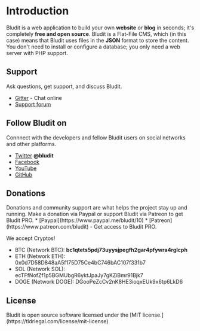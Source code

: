 # Introduction
<!-- position: 1 -->

Bludit is a web application to build your own **website** or **blog** in seconds; it's completely **free and open source**. Bludit is a Flat-File CMS, which (in this case) means that Bludit uses files in the **JSON** format to store the content. You don't need to install or configure a database; you only need a web server with PHP support.

<h2 id="support">Support</h2>
Ask questions, get support, and discuss Bludit.

* [Gitter](https://gitter.im/bludit/support) - Chat online
* [Support forum](https://forum.bludit.org)

<h2 id="follow-bludit">Follow Bludit on</h2>
Connnect with the developers and fellow Bludit users on social networks and other platforms.

* [Twitter](https://twitter.com/bludit) **@bludit**
* [Facebook](https://www.facebook.com/bluditcms)
* [YouTube](https://www.youtube.com/c/Bluditcms)
* [GitHub](https://github.com/bludit/bludit)

<h2 id="donations">Donations</h2>
Donations and community support are what helps the project stay up and running. Make a donation via Paypal or support Bludit via Patreon to get Bludit PRO.
* [Paypal](https://www.paypal.me/bludit/10)
* [Patreon](https://www.patreon.com/bludit) - Get access to Bludit PRO.

We accept Cryptos!
* BTC (Network BTC): **bc1qtets5pdj73uyysjpegfh2gar4pfywra4rglcph**
* ETH (Network ETH): 0x0d7D58D848aA5f175D75Ce4bC746bAC107f331b7
* SOL (Network SOL): ecTFfNofZf1p5BGMUbgR6yktJpaJy7gKZiBmr91Bjk7
* DOGE (Network DOGE): DGooPeZcCv2nK8HE3ioqxEUk9x6tp6LkD6

<h2 id="license">License</h2>
Bludit is open source software licensed under the [MIT license.](https://tldrlegal.com/license/mit-license)
